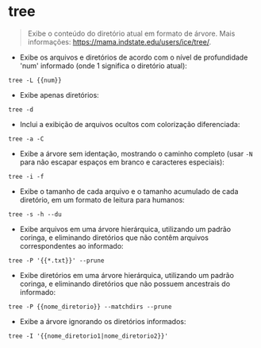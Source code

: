 # tree

> Exibe o conteúdo do diretório atual em formato de árvore.
> Mais informações: <https://mama.indstate.edu/users/ice/tree/>.

- Exibe os arquivos e diretórios de acordo com o nível de profundidade 'num' informado (onde 1 significa o diretório atual):

`tree -L {{num}}`

- Exibe apenas diretórios:

`tree -d`

- Inclui a exibição de arquivos ocultos com colorização diferenciada:

`tree -a -C`

- Exibe a árvore sem identação, mostrando o caminho completo (usar `-N` para não escapar espaços em branco e caracteres especiais):

`tree -i -f`

- Exibe o tamanho de cada arquivo e o tamanho acumulado de cada diretório, em um formato de leitura para humanos:

`tree -s -h --du`

- Exibe arquivos em uma árvore hierárquica, utilizando um padrão coringa, e eliminando diretórios que não contêm arquivos correspondentes ao informado:

`tree -P '{{*.txt}}' --prune`

- Exibe diretórios em uma árvore hierárquica, utilizando um padrão coringa, e eliminando diretórios que não possuem ancestrais do informado:

`tree -P {{nome_diretorio}} --matchdirs --prune`

- Exibe a árvore ignorando os diretórios informados:

`tree -I '{{nome_diretorio1|nome_diretorio2}}'`
